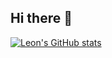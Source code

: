## Hi there 👋
[![Leon's GitHub stats](https://github-readme-stats.vercel.app/api?username=leontan2)](https://github.com/anuraghazra/github-readme-stats)
<!--
**leontan2/leontan2** is a ✨ _special_ ✨ repository because its `README.md` (this file) appears on your GitHub profile.

Here are some ideas to get you started:

- 🔭 I’m currently working on ...
- 🌱 I’m currently learning ...
- 👯 I’m looking to collaborate on ...
- 🤔 I’m looking for help with ...
- 💬 Ask me about ...
- 📫 How to reach me: ...
- 😄 Pronouns: ...
- ⚡ Fun fact: ...
-->
